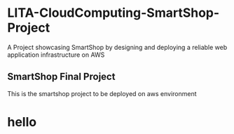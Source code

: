 # LITA-CloudComputing-SmartShop-Project
 A Project showcasing SmartShop by designing and deploying a reliable web application infrastructure on AWS
## SmartShop Final Project
This is the smartshop project to be deployed on aws environment
# hello
